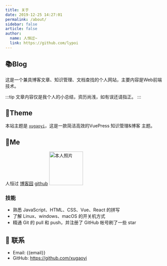```yaml
---
title: 关于
date: 2019-12-25 14:27:01
permalink: /about/
sidebar: false
article: false
author:
  name: 人恒过~
  link: https://github.com/lypoi
---
```


## 📚Blog
这是一个兼具博客文章、知识管理、文档查找的个人网站，主要内容是Web前端技术。

:::tip
文章内容仅是我个人的小总结，资历尚浅，如有误还请指正。
:::


## 🎨Theme

本站主题是 [`xugaoyi`](https://github1s.com/xugaoyi/vuepress-theme-vdoing)，这是一款简洁高效的VuePress 知识管理&博客 主题。

## 🐼Me
人恒过
[博客园](https://www.cnblogs.com/yadayou/)   [github](https://github.com/lypoi)
<img src='https://images.cnblogs.com/cnblogs_com/blogs/447966/galleries/2319514/o_230620003108_o_my.jpg' alt='本人照片' style="width:106px;">

### 技能
* 熟悉 JavaScript、HTML、CSS、Vue、React 的拼写
* 了解 Linux、windows、macOS 的开关机方式
* 精通 Git 的 pull 和 push，并注册了 GitHub 帐号刷了一些 star

## :email: 联系

- Email:  <a :href="email">{{email}}</a>
- GitHub: <https://github.com/xugaoyi>


<script>
  export default {
    data(){
      return {
        email: '2329506671@qq.com',
      }
    },
    mounted(){}
  }
</script>